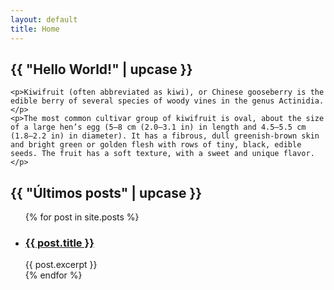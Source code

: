 ```yaml
---
layout: default
title: Home
---
```

<section id="home">
    <h1>{{ "Hello World!" | upcase }}</h1>
    
    <p>Kiwifruit (often abbreviated as kiwi), or Chinese gooseberry is the edible berry of several species of woody vines in the genus Actinidia.</p>
    <p>The most common cultivar group of kiwifruit is oval, about the size of a large hen’s egg (5–8 cm (2.0–3.1 in) in length and 4.5–5.5 cm (1.8–2.2 in) in diameter). It has a fibrous, dull greenish-brown skin and bright green or golden flesh with rows of tiny, black, edible seeds. The fruit has a soft texture, with a sweet and unique flavor.</p>
</section>

<h2>{{ "Últimos posts" | upcase }}</h2>

<ul class="home_posts">

  {% for post in site.posts %}
    <li class="post">
      <h3>
        <a href="{{ post.url }}">{{ post.title }}</a>
      </h3>
      {{ post.excerpt }}
    </li>
  {% endfor %}
</ul>
